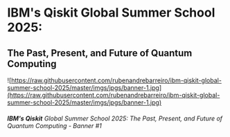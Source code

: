 # IBM's Qiskit Global Summer School 2025:
## The Past, Present, and Future of Quantum Computing

![https://raw.githubusercontent.com/rubenandrebarreiro/ibm-qiskit-global-summer-school-2025/master/imgs/jpgs/banner-1.jpg](https://raw.githubusercontent.com/rubenandrebarreiro/ibm-qiskit-global-summer-school-2025/master/imgs/jpgs/banner-1.jpg)
###### **_IBM's Qiskit_** Global Summer School 2025: The Past, Present, and Future of Quantum Computing - Banner #1
